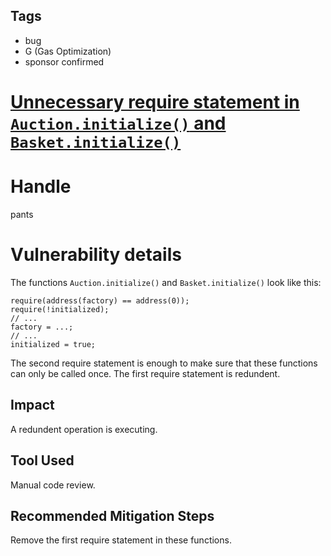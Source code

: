 ## Tags

- bug
- G (Gas Optimization)
- sponsor confirmed

# [Unnecessary require statement in `Auction.initialize()` and `Basket.initialize()`](https://github.com/code-423n4/2021-10-defiprotocol-findings/issues/29) 

# Handle

pants


# Vulnerability details

The functions `Auction.initialize()` and `Basket.initialize()` look like this:
```
require(address(factory) == address(0));
require(!initialized);
// ...
factory = ...;
// ...
initialized = true;

```

The second require statement is enough to make sure that these functions can only be called once. The first require statement is redundent.

## Impact
A redundent operation is executing.

## Tool Used
Manual code review.

## Recommended Mitigation Steps
Remove the first require statement in these functions.

